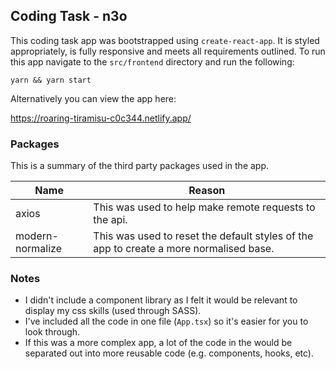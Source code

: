 ## Coding Task - n3o

This coding task app was bootstrapped using `create-react-app`. It is styled appropriately, is fully responsive and meets all requirements outlined. To run this app navigate to the `src/frontend` directory and run the following:

```
yarn && yarn start
```

Alternatively you can view the app here:

https://roaring-tiramisu-c0c344.netlify.app/

### Packages

This is a summary of the third party packages used in the app.

| Name | Reason |
|--|--|
| axios | This was used to help make remote requests to the api. |
| modern-normalize | This was used to reset the default styles of the app to create a more normalised base. |

### Notes

- I didn't include a component library as I felt it would be relevant to display my css skills (used through SASS).
- I've included all the code in one file (`App.tsx`) so it's easier for you to look through.
- If this was a more complex app, a lot of the code in the would be separated out into more reusable code (e.g. components, hooks, etc).